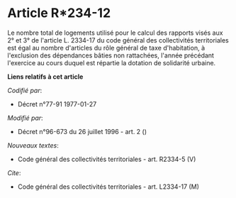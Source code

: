 # Article R*234-12

Le nombre total de logements utilisé pour le calcul des rapports visés aux 2° et 3° de l'article L. 2334-17 du code général
des collectivités territoriales est égal au nombre d'articles du rôle général de taxe d'habitation, à l'exclusion des
dépendances bâties non rattachées, l'année précédant l'exercice au cours duquel est répartie la dotation de solidarité
urbaine.

**Liens relatifs à cet article**

_Codifié par_:

  - Décret n°77-91 1977-01-27

_Modifié par_:

  - Décret n°96-673 du 26 juillet 1996 - art. 2 ()

_Nouveaux textes_:

  - Code général des collectivités territoriales - art. R2334-5 (V)

_Cite_:

  - Code général des collectivités territoriales - art. L2334-17 (M)
